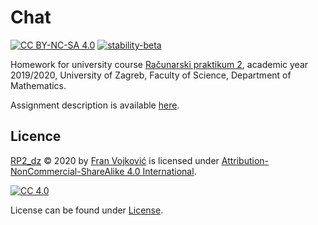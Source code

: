 # Chat

[![CC BY-NC-SA 4.0][cc-shield]][cc]
[![stability-beta](https://img.shields.io/badge/stability-beta-33bbff.svg)](https://github.com/mkenney/software-guides/blob/master/STABILITY-BADGES.md#beta)


Homework for university course [Računarski praktikum 2](https://web.math.pmf.unizg.hr/nastava/rp2d/), academic year 2019/2020, University of Zagreb, Faculty of Science, Department of Mathematics.

Assignment description is available [here](zadatak.pdf).


<!-- App is avalible at [Neftly](https://zealous-noyce-1a10d0.netlify.app/).

To run and/or edit simulator offline, clone repository and open [index.html](index.html) in browser.-->



## Licence
  
 [RP2_dz](https://github.com/nesto123/RP2_dz) © 2020 by [Fran Vojković](https://github.com/nesto123) is licensed under [Attribution-NonCommercial-ShareAlike 4.0 International][cc].

[![CC 4.0][cc-image]][cc]


[cc]: https://creativecommons.org/licenses/by-nc-sa/4.0/?ref=chooser-v1
[cc-image]: https://licensebuttons.net/l/by-nc-sa/4.0/88x31.png
[cc-shield]: https://img.shields.io/badge/License-CC%20BY--SA%204.0-lightgrey.svg


License can be found under [License](../LICENSE).
